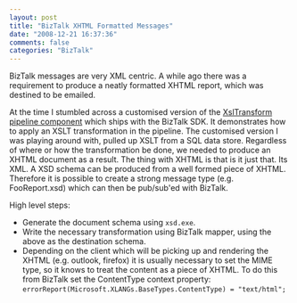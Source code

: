 ```yaml
---
layout: post
title: "BizTalk XHTML Formatted Messages"
date: "2008-12-21 16:37:36"
comments: false
categories: "BizTalk"
---
```


BizTalk messages are very XML centric. A while ago there was a requirement to produce a neatly formatted XHTML report, which was destined to be emailed.

At the time I stumbled across a customised version of the [XslTransform pipeline component](http://msdn.microsoft.com/en-us/library/aa561389.aspx) which ships with the BizTalk SDK. It demonstrates how to apply an XSLT transformation in the pipeline. The customised version I was playing around with, pulled up XSLT from a SQL data store.
Regardless of where or how the transformation be done, we needed to produce an XHTML document as a result. The thing with XHTML is that is it just that. Its XML. A XSD schema can be produced from a well formed piece of XHTML. Therefore it is possible to create a strong message type (e.g. FooReport.xsd) which can then be pub/sub'ed with BizTalk.

High level steps:

- Generate the document schema using `xsd.exe`.
- Write the necessary transformation using BizTalk mapper, using the above as the destination schema.
- Depending on the client which will be picking up and rendering the XHTML (e.g. outlook, firefox) it is usually necessary to set the MIME type, so it knows to treat the content as a piece of XHTML. To do this from BizTalk set the ContentType context property: `errorReport(Microsoft.XLANGs.BaseTypes.ContentType) = "text/html";`


